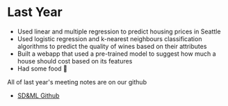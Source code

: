# Last Year

- Used linear and multiple regression to predict housing prices in Seattle
- Used logistic regression and k-nearest neighbours classification algorithms to predict the quality of wines based on their attributes
- Built a webapp that used a pre-trained model to suggest how much a house should cost based on its features
- Had some food 🍝

All of last year's meeting notes are on our github 
   
- [SD&ML Github](https://github.com/sdaml/weekly_notes)
  